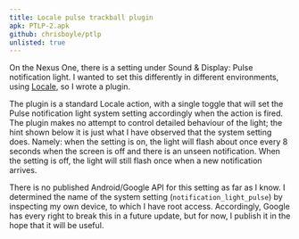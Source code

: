 ```yaml
---
title: Locale pulse trackball plugin
apk: PTLP-2.apk
github: chrisboyle/ptlp
unlisted: true
---
```


On the Nexus One, there is a setting under Sound & Display: Pulse notification light. I wanted to set this differently in different environments, using [Locale](https://www.twofortyfouram.com/), so I wrote a plugin.

<!--more-->

The plugin is a standard Locale action, with a single toggle that will set the Pulse notification light system setting accordingly when the action is fired. The plugin makes no attempt to control detailed behaviour of the light; the hint shown below it is just what I have observed that the system setting does. Namely: when the setting is on, the light will flash about once every 8 seconds when the screen is off and there is an unseen notification. When the setting is off, the light will still flash once when a new notification arrives.

There is no published Android/Google API for this setting as far as I know. I determined the name of the system setting (`notification_light_pulse`) by inspecting my own device, to which I have root access. Accordingly, Google has every right to break this in a future update, but for now, I publish it in the hope that it will be useful.
